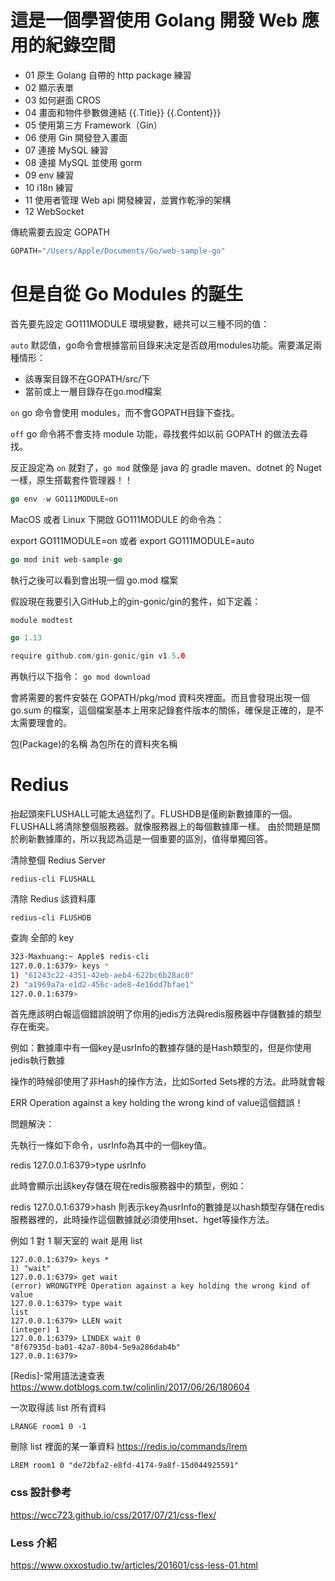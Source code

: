 # 這是一個學習使用 Golang 開發 Web 應用的紀錄空間
- 01 原生 Golang 自帶的 http package 練習
- 02 顯示表單
- 03 如何避面 CROS
- 04 畫面和物件參數做連結 {{.Title}} {{.Content}}}
- 05 使用第三方 Framework（Gin）
- 06 使用 Gin 開發登入畫面
- 07 連接 MySQL 練習
- 08 連接 MySQL 並使用 gorm 
- 09 env 練習
- 10 i18n 練習
- 11 使用者管理 Web api 開發練習，並實作乾淨的架構
- 12 WebSocket

傳統需要去設定 GOPATH
```go
GOPATH="/Users/Apple/Documents/Go/web-sample-go"
```
# 但是自從 Go Modules 的誕生
首先要先設定 GO111MODULE 環境變數，總共可以三種不同的值：

`auto`
默認值，go命令會根據當前目錄来决定是否啟用modules功能。需要滿足兩種情形：
- 該專案目錄不在GOPATH/src/下
- 當前或上一層目錄存在go.mod檔案

`on`
go 命令會使用 modules，而不會GOPATH目錄下查找。

`off`
go 命令將不會支持 module 功能，尋找套件如以前 GOPATH 的做法去尋找。

反正設定為 `on` 就對了，`go mod` 就像是 java 的 gradle maven、dotnet 的 Nuget 一樣，原生搭載套件管理器！！

```go
go env -w GO111MODULE=on
```

MacOS 或者 Linux 下開啟 GO111MODULE 的命令為：

export GO111MODULE=on 或者 export GO111MODULE=auto

```go
go mod init web-sample-go
```
執行之後可以看到會出現一個 go.mod 檔案

假設現在我要引入GitHub上的gin-gonic/gin的套件，如下定義：

```go
module modtest

go 1.13

require github.com/gin-gonic/gin v1.5.0
```

再執行以下指令：
`go mod download`

會將需要的套件安裝在 GOPATH/pkg/mod 資料夾裡面。而且會發現出現一個 go.sum 的檔案，這個檔案基本上用來記錄套件版本的關係，確保是正確的，是不太需要理會的。

包(Package)的名稱 為包所在的資料夾名稱

# Redius
抬起頭來FLUSHALL可能太過猛烈了。FLUSHDB是僅刷新數據庫的一個。
FLUSHALL將清除整個服務器。就像服務器上的每個數據庫一樣。
由於問題是關於刷新數據庫的，所以我認為這是一個重要的區別，值得單獨回答。

清除整個 Redius Server
```
redius-cli FLUSHALL
```

清除 Redius 該資料庫
```
redius-cli FLUSHDB
```

查詢 全部的 key
```bash
323-Maxhuang:~ Apple$ redis-cli
127.0.0.1:6379> keys *
1) "61243c22-4351-42eb-aeb4-622bc6b28ac0"
2) "a1969a7a-e1d2-456c-ade8-4e16dd7bfae1"
127.0.0.1:6379> 

```

首先應該明白報這個錯誤說明了你用的jedis方法與redis服務器中存儲數據的類型存在衝突。

例如：數據庫中有一個key是usrInfo的數據存儲的是Hash類型的，但是你使用jedis執行數據

操作的時候卻使用了非Hash的操作方法，比如Sorted Sets裡的方法。此時就會報

ERR Operation against a key holding the wrong kind of value這個錯誤！

問題解決：

先執行一條如下命令，usrInfo為其中的一個key值。

redis 127.0.0.1:6379>type usrInfo

此時會顯示出該key存儲在現在redis服務器中的類型，例如：

redis 127.0.0.1:6379>hash
則表示key為usrInfo的數據是以hash類型存儲在redis服務器裡的，此時操作這個數據就必須使用hset、hget等操作方法。

例如 1 對 1 聊天室的 wait 是用 list
```
127.0.0.1:6379> keys *
1) "wait"
127.0.0.1:6379> get wait
(error) WRONGTYPE Operation against a key holding the wrong kind of value
127.0.0.1:6379> type wait
list
127.0.0.1:6379> LLEN wait   
(integer) 1
127.0.0.1:6379> LINDEX wait 0
"8f67935d-ba01-42a7-80b4-5e9a286dab4b"
127.0.0.1:6379> 
```
[Redis]-常用語法速查表 https://www.dotblogs.com.tw/colinlin/2017/06/26/180604

一次取得該 list 所有資料
```
LRANGE room1 0 -1
```


刪除 list 裡面的某一筆資料
https://redis.io/commands/lrem
```
LREM room1 0 "de72bfa2-e8fd-4174-9a8f-15d044925591"
```

### css 設計參考
https://wcc723.github.io/css/2017/07/21/css-flex/

### Less 介紹
https://www.oxxostudio.tw/articles/201601/css-less-01.html